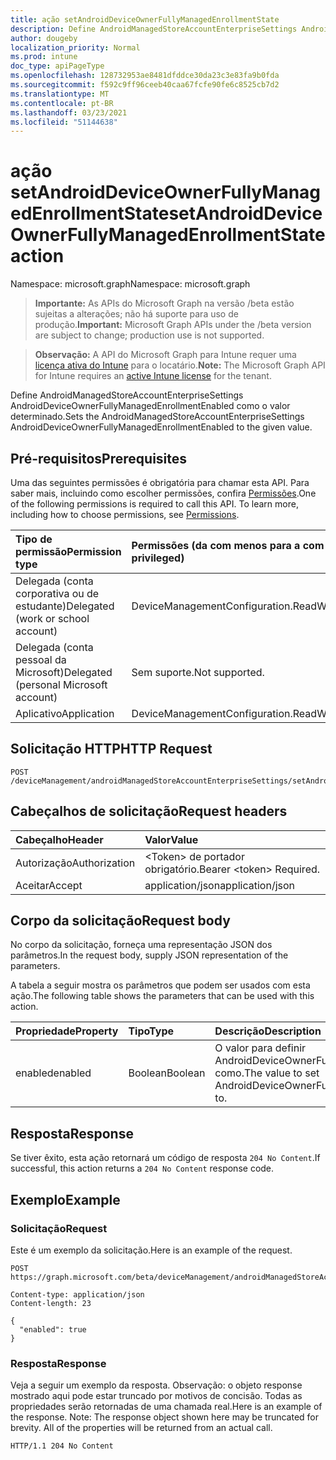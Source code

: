 ```yaml
---
title: ação setAndroidDeviceOwnerFullyManagedEnrollmentState
description: Define AndroidManagedStoreAccountEnterpriseSettings AndroidDeviceOwnerFullyManagedEnrollmentEnabled como o valor determinado.
author: dougeby
localization_priority: Normal
ms.prod: intune
doc_type: apiPageType
ms.openlocfilehash: 128732953ae8481dfddce30da23c3e83fa9b0fda
ms.sourcegitcommit: f592c9ff96ceeb40caa67fcfe90fe6c8525cb7d2
ms.translationtype: MT
ms.contentlocale: pt-BR
ms.lasthandoff: 03/23/2021
ms.locfileid: "51144638"
---
```

# <a name="setandroiddeviceownerfullymanagedenrollmentstate-action"></a><span data-ttu-id="55cf2-103">ação setAndroidDeviceOwnerFullyManagedEnrollmentState</span><span class="sxs-lookup"><span data-stu-id="55cf2-103">setAndroidDeviceOwnerFullyManagedEnrollmentState action</span></span>

<span data-ttu-id="55cf2-104">Namespace: microsoft.graph</span><span class="sxs-lookup"><span data-stu-id="55cf2-104">Namespace: microsoft.graph</span></span>

> <span data-ttu-id="55cf2-105">**Importante:** As APIs do Microsoft Graph na versão /beta estão sujeitas a alterações; não há suporte para uso de produção.</span><span class="sxs-lookup"><span data-stu-id="55cf2-105">**Important:** Microsoft Graph APIs under the /beta version are subject to change; production use is not supported.</span></span>

> <span data-ttu-id="55cf2-106">**Observação:** A API do Microsoft Graph para Intune requer uma [licença ativa do Intune](https://go.microsoft.com/fwlink/?linkid=839381) para o locatário.</span><span class="sxs-lookup"><span data-stu-id="55cf2-106">**Note:** The Microsoft Graph API for Intune requires an [active Intune license](https://go.microsoft.com/fwlink/?linkid=839381) for the tenant.</span></span>

<span data-ttu-id="55cf2-107">Define AndroidManagedStoreAccountEnterpriseSettings AndroidDeviceOwnerFullyManagedEnrollmentEnabled como o valor determinado.</span><span class="sxs-lookup"><span data-stu-id="55cf2-107">Sets the AndroidManagedStoreAccountEnterpriseSettings AndroidDeviceOwnerFullyManagedEnrollmentEnabled to the given value.</span></span>

## <a name="prerequisites"></a><span data-ttu-id="55cf2-108">Pré-requisitos</span><span class="sxs-lookup"><span data-stu-id="55cf2-108">Prerequisites</span></span>
<span data-ttu-id="55cf2-p101">Uma das seguintes permissões é obrigatória para chamar esta API. Para saber mais, incluindo como escolher permissões, confira [Permissões](/graph/permissions-reference).</span><span class="sxs-lookup"><span data-stu-id="55cf2-p101">One of the following permissions is required to call this API. To learn more, including how to choose permissions, see [Permissions](/graph/permissions-reference).</span></span>

|<span data-ttu-id="55cf2-111">Tipo de permissão</span><span class="sxs-lookup"><span data-stu-id="55cf2-111">Permission type</span></span>|<span data-ttu-id="55cf2-112">Permissões (da com menos para a com mais privilégios)</span><span class="sxs-lookup"><span data-stu-id="55cf2-112">Permissions (from least to most privileged)</span></span>|
|:---|:---|
|<span data-ttu-id="55cf2-113">Delegada (conta corporativa ou de estudante)</span><span class="sxs-lookup"><span data-stu-id="55cf2-113">Delegated (work or school account)</span></span>|<span data-ttu-id="55cf2-114">DeviceManagementConfiguration.ReadWrite.All</span><span class="sxs-lookup"><span data-stu-id="55cf2-114">DeviceManagementConfiguration.ReadWrite.All</span></span>|
|<span data-ttu-id="55cf2-115">Delegada (conta pessoal da Microsoft)</span><span class="sxs-lookup"><span data-stu-id="55cf2-115">Delegated (personal Microsoft account)</span></span>|<span data-ttu-id="55cf2-116">Sem suporte.</span><span class="sxs-lookup"><span data-stu-id="55cf2-116">Not supported.</span></span>|
|<span data-ttu-id="55cf2-117">Aplicativo</span><span class="sxs-lookup"><span data-stu-id="55cf2-117">Application</span></span>|<span data-ttu-id="55cf2-118">DeviceManagementConfiguration.ReadWrite.All</span><span class="sxs-lookup"><span data-stu-id="55cf2-118">DeviceManagementConfiguration.ReadWrite.All</span></span>|

## <a name="http-request"></a><span data-ttu-id="55cf2-119">Solicitação HTTP</span><span class="sxs-lookup"><span data-stu-id="55cf2-119">HTTP Request</span></span>
<!-- {
  "blockType": "ignored"
}
-->
``` http
POST /deviceManagement/androidManagedStoreAccountEnterpriseSettings/setAndroidDeviceOwnerFullyManagedEnrollmentState
```

## <a name="request-headers"></a><span data-ttu-id="55cf2-120">Cabeçalhos de solicitação</span><span class="sxs-lookup"><span data-stu-id="55cf2-120">Request headers</span></span>
|<span data-ttu-id="55cf2-121">Cabeçalho</span><span class="sxs-lookup"><span data-stu-id="55cf2-121">Header</span></span>|<span data-ttu-id="55cf2-122">Valor</span><span class="sxs-lookup"><span data-stu-id="55cf2-122">Value</span></span>|
|:---|:---|
|<span data-ttu-id="55cf2-123">Autorização</span><span class="sxs-lookup"><span data-stu-id="55cf2-123">Authorization</span></span>|<span data-ttu-id="55cf2-124">&lt;Token&gt; de portador obrigatório.</span><span class="sxs-lookup"><span data-stu-id="55cf2-124">Bearer &lt;token&gt; Required.</span></span>|
|<span data-ttu-id="55cf2-125">Aceitar</span><span class="sxs-lookup"><span data-stu-id="55cf2-125">Accept</span></span>|<span data-ttu-id="55cf2-126">application/json</span><span class="sxs-lookup"><span data-stu-id="55cf2-126">application/json</span></span>|

## <a name="request-body"></a><span data-ttu-id="55cf2-127">Corpo da solicitação</span><span class="sxs-lookup"><span data-stu-id="55cf2-127">Request body</span></span>
<span data-ttu-id="55cf2-128">No corpo da solicitação, forneça uma representação JSON dos parâmetros.</span><span class="sxs-lookup"><span data-stu-id="55cf2-128">In the request body, supply JSON representation of the parameters.</span></span>

<span data-ttu-id="55cf2-129">A tabela a seguir mostra os parâmetros que podem ser usados com esta ação.</span><span class="sxs-lookup"><span data-stu-id="55cf2-129">The following table shows the parameters that can be used with this action.</span></span>

|<span data-ttu-id="55cf2-130">Propriedade</span><span class="sxs-lookup"><span data-stu-id="55cf2-130">Property</span></span>|<span data-ttu-id="55cf2-131">Tipo</span><span class="sxs-lookup"><span data-stu-id="55cf2-131">Type</span></span>|<span data-ttu-id="55cf2-132">Descrição</span><span class="sxs-lookup"><span data-stu-id="55cf2-132">Description</span></span>|
|:---|:---|:---|
|<span data-ttu-id="55cf2-133">enabled</span><span class="sxs-lookup"><span data-stu-id="55cf2-133">enabled</span></span>|<span data-ttu-id="55cf2-134">Boolean</span><span class="sxs-lookup"><span data-stu-id="55cf2-134">Boolean</span></span>|<span data-ttu-id="55cf2-135">O valor para definir AndroidDeviceOwnerFullyManagedEnrollmentEnabled como.</span><span class="sxs-lookup"><span data-stu-id="55cf2-135">The value to set AndroidDeviceOwnerFullyManagedEnrollmentEnabled to.</span></span>|



## <a name="response"></a><span data-ttu-id="55cf2-136">Resposta</span><span class="sxs-lookup"><span data-stu-id="55cf2-136">Response</span></span>
<span data-ttu-id="55cf2-137">Se tiver êxito, esta ação retornará um código de resposta `204 No Content`.</span><span class="sxs-lookup"><span data-stu-id="55cf2-137">If successful, this action returns a `204 No Content` response code.</span></span>

## <a name="example"></a><span data-ttu-id="55cf2-138">Exemplo</span><span class="sxs-lookup"><span data-stu-id="55cf2-138">Example</span></span>

### <a name="request"></a><span data-ttu-id="55cf2-139">Solicitação</span><span class="sxs-lookup"><span data-stu-id="55cf2-139">Request</span></span>
<span data-ttu-id="55cf2-140">Este é um exemplo da solicitação.</span><span class="sxs-lookup"><span data-stu-id="55cf2-140">Here is an example of the request.</span></span>
``` http
POST https://graph.microsoft.com/beta/deviceManagement/androidManagedStoreAccountEnterpriseSettings/setAndroidDeviceOwnerFullyManagedEnrollmentState

Content-type: application/json
Content-length: 23

{
  "enabled": true
}
```

### <a name="response"></a><span data-ttu-id="55cf2-141">Resposta</span><span class="sxs-lookup"><span data-stu-id="55cf2-141">Response</span></span>
<span data-ttu-id="55cf2-p102">Veja a seguir um exemplo da resposta. Observação: o objeto response mostrado aqui pode estar truncado por motivos de concisão. Todas as propriedades serão retornadas de uma chamada real.</span><span class="sxs-lookup"><span data-stu-id="55cf2-p102">Here is an example of the response. Note: The response object shown here may be truncated for brevity. All of the properties will be returned from an actual call.</span></span>
``` http
HTTP/1.1 204 No Content
```




